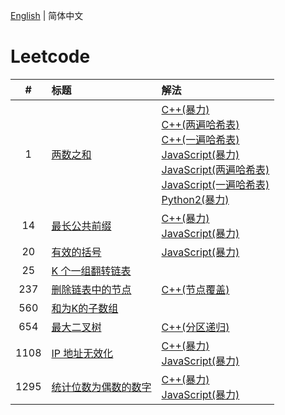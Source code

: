 [English](./README.md) | 简体中文

# Leetcode

**#**|**标题**|**解法**
:-:|:--|:--
1 | [两数之和](./1.%20Two%20Sum/README.CN.md) | [C++(暴力)](./1.%20Two%20Sum/README.CN.md#code-cpp-1)<br/>[C++(两遍哈希表)](./1.%20Two%20Sum/README.CN.md#code-cpp-2)<br/>[C++(一遍哈希表)](./1.%20Two%20Sum/README.CN.md#code-cpp-3)<br/>[JavaScript(暴力)](./1.%20Two%20Sum/README.CN.md#code-js-1)<br/>[JavaScript(两遍哈希表)](./1.%20Two%20Sum/README.CN.md#code-js-2)<br/>[JavaScript(一遍哈希表)](./1.%20Two%20Sum/README.CN.md#code-js-3)<br/>[Python2(暴力)](./1.%20Two%20Sum/README.CN.md#code-python2-1)
14 | [最长公共前缀](./14.%20Longest%20Common%20Prefix/README.CN.md) | [C++(暴力)](./14.%20Longest%20Common%20Prefix/README.CN.md#code-cpp-1)<br/>[JavaScript(暴力)](./14.%20Longest%20Common%20Prefix/README.CN.md#code-js-1)
20 | [有效的括号](./20.%20Valid%20Parentheses/README.CN.md) | [JavaScript(暴力)](./20.%20Valid%20Parentheses/README.CN.md#code-js-1)
25 | [K 个一组翻转链表]() | []()
237 | [删除链表中的节点](./237.%20Delete%20Node%20in%20a%20Linked%20List/README.CN.md) | [C++(节点覆盖)](./237.%20Delete%20Node%20in%20a%20Linked%20List/README.CN.md#code-cpp-1)
560 | [和为K的子数组]() | []()
654 | [最大二叉树](./654.%20Maximum%20Binary%20Tree/README.CN.md) | [C++(分区递归)](./654.%20Maximum%20Binary%20Tree/README.CN.md#code-cpp-1)
1108 | [IP 地址无效化](./1108.%20Defanging%20an%20IP%20Address/README.CN.md) | [C++(暴力)](./1108.%20Defanging%20an%20IP%20Address/README.CN.md#code-cpp-1)<br/>[JavaScript(暴力)](./1108.%20Defanging%20an%20IP%20Address/README.CN.md#code-js-1)
1295 | [统计位数为偶数的数字](./1295.%20Find%20Numbers%20with%20Even%20Number%20of%20Digits/README.CN.md) | [C++(暴力)](./1295.%20Find%20Numbers%20with%20Even%20Number%20of%20Digits/README.CN.md#code-cpp-1)<br/>[JavaScript(暴力)](./1295.%20Find%20Numbers%20with%20Even%20Number%20of%20Digits/README.CN.md#code-js-1)
